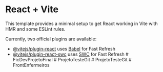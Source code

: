# React + Vite

This template provides a minimal setup to get React working in Vite with HMR and some ESLint rules.

Currently, two official plugins are available:

- [@vitejs/plugin-react](https://github.com/vitejs/vite-plugin-react/blob/main/packages/plugin-react/README.md) uses [Babel](https://babeljs.io/) for Fast Refresh
- [@vitejs/plugin-react-swc](https://github.com/vitejs/vite-plugin-react-swc) uses [SWC](https://swc.rs/) for Fast Refresh
#   F i c D e v P r o j e t o F i n a l  
 #   P r o j e t o T e s t e G i t  
 #   P r o j e t o T e s t e G i t  
 #   F r o n t E n f e r m e i r o s  
 
